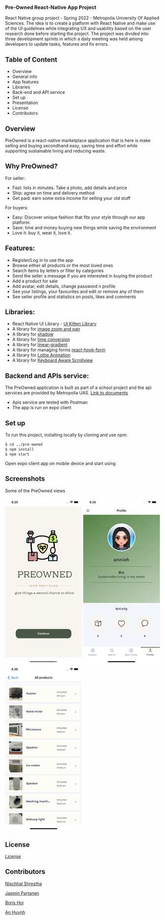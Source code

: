 ### Pre-Owned React-Native App Project
React Native group project - Spring 2022 - Metropolia University Of Applied Sciences. The idea is to create a platform with React Native and make use of the UI guidelines while integrating UX and usability based on the user research done before starting the project. The project was divided into three development sprints in which a daily meeting was held among developers to update tasks, features and fix errors.

## Table of Content
* Overview
* General info
* App features
* Libraries
* Back-end and API service
* Set up
* Presentation
* License
* Contributors

## Overview
PreOwned is a react-native marketplace application that is here is make selling and buying secondhand easy, saving time and effort while supporting sustainable living and reducing waste.

## Why PreOwned?
For seller:

* Fast: lists in minutes. Take a photo, add details and price
* Ship: agree on time and delivery method
* Get paid: earn some extra income for selling your old stuff

For buyers:
* Easy: Discover unique fashion that fits your style through our app platform.
* Save: time and money buying new things while saving the environment
* Love it: buy it, wear it, love it. 

## Features:
- Register/Log in to use the app
- Browse either all products or the most loved ones
- Search items by letters or filter by categories
- Send the seller a message if you are interested in buying the product
- Add a product for sale
- Add avatar, edit details, change password n profile
- See your listings, your favourites and edit or remove any of them
- See seller profile and statistics on posts, likes and comments

## Libraries:
- React Native UI Library - [UI Kitten Library](https://akveo.github.io/react-native-ui-kitten/)
- A library for [image zoom and pan](https://www.npmjs.com/package/react-native-image-zoom-viewer)
- A library for [shadow](https://www.npmjs.com/package/react-native-shadow-2)
- A library for [time conversion](https://www.npmjs.com/package/react-moment)
- A library for [linear-gradient](https://docs.expo.dev/versions/latest/sdk/linear-gradient/)
- A library for managing forms [react-hook-form](https://react-hook-form.com/get-started/#ReactNative)
- A library for [Lottie Animation](https://docs.expo.dev/versions/latest/sdk/lottie/)
- A library for [Keyboard Aware Scrollview](https://www.npmjs.com/package/react-native-keyboard-aware-scroll-view)

## Backend and APIs service:
The PreOwned application is built as part of a school project and the api services are provided by Metropolia UAS. [Link to documents](https://media.mw.metropolia.fi/wbma/docs/)
- Apis service are tested with Postman
- The app is run on expo client

## Set up
To run this project, installing locally by cloning and use npm:
```
$ cd ../pre-owned
$ npm install
$ npm start
```
Open expo client app on mobile device and start using


## Screenshots
Some of the PreOwned views

 <img src="/assets/brand/Screenshot1.png" width="250"> <img src="/assets/brand/Screenshot2.png" width="250"> <img src="/assets/brand/Screenshot3.png" width="250">
## License
[License](https://github.com/Nischhal3/pre-owned/blob/main/LICENSE.txt)
## Contributors
[Nischhal Shrestha](https://github.com/Nischhal3)

[Jasmin Partanen](https://github.com/jasminsp)

[Boris Hoi](https://github.com/Borissss420)

[An Huynh](https://github.com/anniehuynh)

